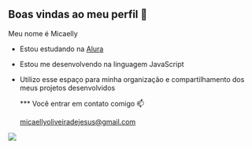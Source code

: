 ## Boas vindas ao meu perfil 🖤

Meu nome é Micaelly

- Estou estudando na [Alura](https://www.alura.com.br)
- Estou me desenvolvendo na linguagem JavaScript
- Utilizo esse espaço para minha organização e compartilhamento dos meus projetos desenvolvidos

  *** Você entrar em contato comigo 📫

  micaellyoliveiradejesus@gmail.com



![](https://media1.tenor.com/m/Vj9Nc8OC6ZUAAAAC/poke-baymax.gif)
  
